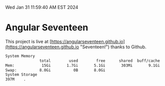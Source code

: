 Wed Jan 31 11:59:40 AM EST 2024

# Angular Seventeen


This project is live at [https://angularseventeen.github.io](https://angularseventeen.github.io "Seventeen!") thanks to Github.

```bash
System Memory
               total        used        free      shared  buff/cache   available
Mem:            15Gi       1.7Gi       5.1Gi       303Mi       9.1Gi        13Gi
Swap:          8.0Gi          0B       8.0Gi
System Storage
397M	.

